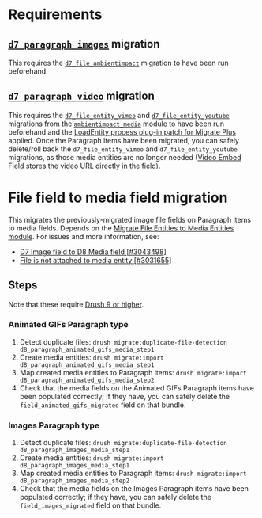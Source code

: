 # Requirements

## [```d7_paragraph_images```](config/install/migrate_plus.migration.d7_paragraph_images.yml) migration

This requires the
[```d7_file_ambientimpact```](../../ambientimpact_migrate/config/install/migrate_plus.migration.d7_file_ambientimpact.yml)
migration to have been run beforehand.

## [```d7_paragraph_video```](config/install/migrate_plus.migration.d7_paragraph_video.yml) migration

This requires the
[```d7_file_entity_vimeo```](../../ambientimpact_media/config/optional/migrate_plus.migration.d7_file_entity_vimeo.yml)
and
[```d7_file_entity_youtube```](../../ambientimpact_media/config/optional/migrate_plus.migration.d7_file_entity_youtube.yml)
migrations from the [```ambientimpact_media```](../../ambientimpact_media)
module to have been run beforehand and the [LoadEntity process plug-in patch for
Migrate
Plus](https://www.drupal.org/project/migrate_plus/issues/3018849#comment-12928073)
applied. Once the Paragraph items have been migrated, you can safely delete/roll
back the ```d7_file_entity_vimeo``` and ```d7_file_entity_youtube``` migrations,
as those media entities are no longer needed ([Video Embed
Field](https://www.drupal.org/project/video_embed_field) stores the video URL
directly in the field).

# File field to media field migration

This migrates the previously-migrated image file fields on Paragraph items to
media fields. Depends on the [Migrate File Entities to Media Entities
module](https://www.drupal.org/project/migrate_file_to_media). For issues and
more information, see:

* [D7 Image field to D8 Media field [#3043498]](https://www.drupal.org/project/migrate_file_to_media/issues/3043498)
* [File is not attached to media entity [#3031655]](https://www.drupal.org/project/migrate_file_to_media/issues/3031655#comment-13041350)

## Steps

Note that these require [Drush 9 or
higher](https://docs.drush.org/en/master/install/).

### Animated GIFs Paragraph type

1. Detect duplicate files: ```drush migrate:duplicate-file-detection d8_paragraph_animated_gifs_media_step1```
2. Create media entities: ```drush migrate:import d8_paragraph_animated_gifs_media_step1```
3. Map created media entities to Paragraph items: ```drush migrate:import d8_paragraph_animated_gifs_media_step2```
4. Check that the media fields on the Animated GIFs Paragraph items have been populated correctly; if they have, you can safely delete the ```field_animated_gifs_migrated``` field on that bundle.

### Images Paragraph type

1. Detect duplicate files: ```drush migrate:duplicate-file-detection d8_paragraph_images_media_step1```
2. Create media entities: ```drush migrate:import d8_paragraph_images_media_step1```
3. Map created media entities to Paragraph items: ```drush migrate:import d8_paragraph_images_media_step2```
4. Check that the media fields on the Images Paragraph items have been populated correctly; if they have, you can safely delete the ```field_images_migrated``` field on that bundle.
